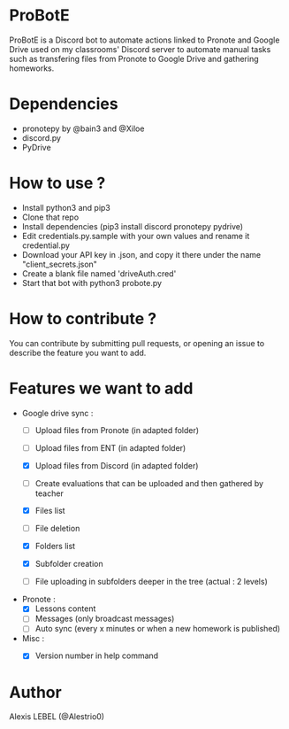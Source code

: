 # ProBotE
ProBotE is a Discord bot to automate actions linked to Pronote and Google Drive used on my classrooms' Discord server to automate manual tasks such as transfering files from Pronote to Google Drive and gathering homeworks.

# Dependencies
- pronotepy by @bain3 and @Xiloe
- discord.py
- PyDrive

# How to use ?
- Install python3 and pip3
- Clone that repo
- Install dependencies (pip3 install discord pronotepy pydrive)
- Edit credentials.py.sample with your own values and rename it credential.py
- Download your API key in .json, and copy it there under the name "client_secrets.json"
- Create a blank file named 'driveAuth.cred'
- Start that bot with python3 probote.py

# How to contribute ?
You can contribute by submitting pull requests, or opening an issue to describe the feature you want to add.

# Features we want to add
- Google drive sync :
  - [ ] Upload files from Pronote (in adapted folder)
  - [ ] Upload files from ENT (in adapted folder)
  - [x] Upload files from Discord (in adapted folder)
  - [ ] Create evaluations that can be uploaded and then gathered by teacher
  - [x] Files list
  - [ ] File deletion
  - [x] Folders list
  - [x] Subfolder creation
  - [ ] File uploading in subfolders deeper in the tree (actual : 2 levels)


- Pronote :
  - [x] Lessons content
  - [ ] Messages (only broadcast messages)
  - [ ] Auto sync (every x minutes or when a new homework is published)

- Misc :
  - [x] Version number in help command


# Author
Alexis LEBEL (@Alestrio0)
